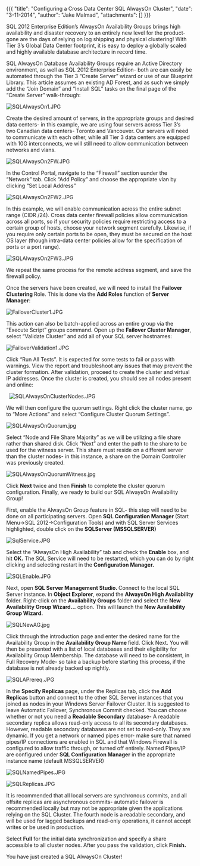 {{{
  "title": "Configuring a Cross Data Center SQL AlwaysOn Cluster",
  "date": "3-11-2014",
  "author": "Jake Malmad",
  "attachments": []
}}}

<p>SQL 2012 Enterprise Edition’s AlwaysOn Availability Groups brings high availability and disaster recovery to an entirely new level for the product- gone are the days of relying on log shipping and physical clustering! With Tier 3’s Global Data Center
  footprint, it is easy to deploy a globally scaled and highly available database architecture in record time.</p>
<p>SQL AlwaysOn Database Availability Groups require an Active Directory environment, as well as SQL 2012 Enterprise Edition- both are can easily be automated through the Tier 3 “Create Server” wizard or use of our Blueprint Library. This article assumes
  an existing AD Forest, and as such we simply add the “Join Domain” and “Install SQL” tasks on the final page of the “Create Server” walk-through:</p>
<p>
  <a><img src="https://t3n.zendesk.com/attachments/token/zvm1xjzopu5ba52/?name=SQLAlwaysOn1.JPG" alt="SQLAlwaysOn1.JPG" />
  </a>
</p>
<p>Create the desired amount of servers, in the appropriate groups and&nbsp;desired data centers- in this&nbsp;example, we are using&nbsp;four servers across&nbsp;Tier 3’s two&nbsp;Canadian data centers- Toronto and Vancouver. Our servers will need to communicate
  with each other, while all Tier 3 data centers are equipped with 10G interconnects, we will still need to allow communication between networks and vlans.</p>
<p>
  <a><img src="https://t3n.zendesk.com/attachments/token/idv8oqdnpiikpir/?name=SQLAlwaysOn2FW.JPG" alt="SQLAlwaysOn2FW.JPG" />
  </a>
</p>
<p>In the Control Portal, navigate to the “Firewall” section uunder the “Network” tab. Click “Add Policy” and choose the appropriate vlan by clicking “Set Local Address”</p>
<p>
  <a><img src="https://t3n.zendesk.com/attachments/token/7hgqwoq0egfmlpl/?name=SQLAlwaysOn2FW2.JPG" alt="SQLAlwaysOn2FW2.JPG" />
  </a>
</p>
<p>In this example, we will enable communication across the entire subnet range (CIDR /24). Cross data center firewall policies allow communication across all ports, so if your security policies require restricting access to a certain group of hosts, choose
  your network segment carefully. Likewise, if you require only certain ports to be open, they must be secured on the host OS layer (though intra-data center policies allow for the specification of ports or a port range).</p>

<p>
  <a><img src="https://t3n.zendesk.com/attachments/token/feqgcmpomihd1yh/?name=SQLAlwaysOn2FW3.JPG" alt="SQLAlwaysOn2FW3.JPG" />
  </a>
</p>
<p>We repeat the same&nbsp;process&nbsp;for the remote address segment, and save the firewall policy.&nbsp;</p>
<p>Once the servers have been created, we will need to install the <strong>Failover Clustering </strong>Role. This is done via the <strong>Add Roles</strong> function of <strong>Server Manager</strong>:</p>
<p>
  <a><img src="https://t3n.zendesk.com/attachments/token/avdhocyhtusvtxk/?name=FailoverCluster1.JPG" alt="FailoverCluster1.JPG" />
  </a>&nbsp;</p>
<p>This action can also be batch-applied across an entire group via the “Execute Script” groups command. Open up the <strong>Failover Cluster Manager</strong>, select “Validate Cluster” and add all of your SQL server hostnames:&nbsp;</p>
<p>
  <a><img src="https://t3n.zendesk.com/attachments/token/anxigxpmphwiwtf/?name=FailoverValidation1.JPG" alt="FailoverValidation1.JPG" />
  </a>
</p>
<p>Click “Run All Tests”. It is expected for some tests to fail or pass with warnings. View the report and troubleshoot any issues that may prevent the cluster formation. After validation,&nbsp;proceed to create the cluster and&nbsp;virtual IP addresses.
  Once the cluster is created, you should see all nodes present and online:</p>

<p>&nbsp;
  <a><img src="https://t3n.zendesk.com/attachments/token/0xkuqiyrow8jyn9/?name=SQLAlwaysOnClusterNodes.JPG" alt="SQLAlwaysOnClusterNodes.JPG" />
  </a>
</p>

<p>We will then configure the quorum settings. Right click the cluster name, go to “More Actions” and select “Configure Cluster Quorum Settings”.</p>
<p>
  <a><img src="https://t3n.zendesk.com/attachments/token/wwi6qxauy3opxga/?name=SQLAlwaysOnQuorum.jpg" alt="SQLAlwaysOnQuorum.jpg" />
  </a>
</p>
<p>Select “Node and File Share&nbsp;Majority” as we will be utilizing a file share rather than shared disk. Click “Next” and&nbsp;enter the path to the&nbsp;share&nbsp;to be used for the witness server.&nbsp;This share must reside on a different server than
  the cluster nodes- in this instance,&nbsp;a share on the Domain Controller was previously created.&nbsp;</p>
<p>
  <a><img src="https://t3n.zendesk.com/attachments/token/6cxhtsalqv0zmnt/?name=SQLAlwaysOnQuorumWitness.jpg" alt="SQLAlwaysOnQuorumWitness.jpg" />
  </a>
</p>
<p>Click <strong>Next</strong> twice and then <strong>Finish</strong> to complete the cluster quorum configuration. Finally, we ready to build our SQL AlwaysOn Availability Group!</p>
<p>First, enable the AlwaysOn Group feature in SQL- this step will need to be done on all participating servers. Open <strong>SQL Configuration Manager&nbsp;</strong>(Start Menu-&gt;SQL 2012-&gt;Configuration Tools)&nbsp;and with SQL Server Services highlighted,
  double click on the <strong>SQLServer (MSSQLSERVER)</strong>
</p>
<p>
  <a><img src="https://t3n.zendesk.com/attachments/token/euqotd8xwhh8bbw/?name=SqlService.JPG" alt="SqlService.JPG" />
  </a>&nbsp;</p>
<p>Select the “AlwaysOn High Availability” tab and check the <strong>Enable</strong> box, and hit <strong>OK.</strong> The SQL Service will need to be restarted, which you can do by right clicking and selecting restart in the <strong>Configuration Manager.</strong>
</p>
<p>
  <a><img src="https://t3n.zendesk.com/attachments/token/oaogckgsmtx81p7/?name=SQLEnable.JPG" alt="SQLEnable.JPG" />
  </a>
</p>
<p>Next, open <strong>SQL Server Management Studio. </strong>Connect to the local SQL Server instance. In <strong>Object Explorer</strong>, expand the <strong>AlwaysOn High Availability</strong> folder. Right-click on the <strong>Availability Groups</strong>  folder and select the <strong>New Availability Group Wizard…</strong> option. This will launch the <strong>New Availability Group Wizard.</strong>
</p>
<p>
  <a><img src="https://t3n.zendesk.com/attachments/token/p9wgvxhjf3ooknv/?name=SQLNewAG.jpg" alt="SQLNewAG.jpg" />
  </a>
</p>
<p>Click through the introduction page and enter the desired name for the Availability Group in the <strong>Availability Group Name </strong>field. Click Next. You will then be presented with a list of local databases and their eligibility for Availability
  Group Membership. The database will need to be consistent, in Full Recovery Mode- so take a backup before starting this process, if the database is not already backed up nightly.</p>
<p>
  <a><img src="https://t3n.zendesk.com/attachments/token/ksdzn5rgxufpqob/?name=SQLAPrereq.JPG" alt="SQLAPrereq.JPG" />
  </a>
</p>
<p>In the <strong>Specify Replicas</strong> page, under the Replicas tab, click the <strong>Add Replicas</strong> button and connect to the other SQL Server instances that you joined as nodes in your Windows Server Failover Cluster. It is suggested to leave
  Automatic Failover, Synchronous Commit checked. You can choose whether or not you need a <strong>Readable Secondary</strong> database- A readable secondary replica allows read-only access to all its secondary databases. However, readable secondary databases
  are not set to read-only. They are dynamic. If you get a network or named pipes error- make sure that named pipes/IP connections are enabled in SQL and that Windows Firewall is configured to allow traffic through, or turned off entirely. Named Pipes/IP
  are configured under <strong>SQL Configuration Manager</strong> in the appropriate instance name (default MSSQLSERVER)</p>
<p>
  <a><img src="https://t3n.zendesk.com/attachments/token/0uqazicr8g8dxfd/?name=SQLNamedPipes.JPG" alt="SQLNamedPipes.JPG" />
  </a>
</p>

<p>
  <a><img src="https://t3n.zendesk.com/attachments/token/abwcduheeerv6rz/?name=SQLReplicas.JPG" alt="SQLReplicas.JPG" />
  </a>
</p>
<p>It is recommended that all local servers are synchronous commits, and all offsite replicas are asynchronous commits- automatic failover is recommended locally but may not be appropriate given the applications relying on the SQL Cluster. The fourth node
  is a readable secondary, and will be used for lagged backups and read-only operations, it cannot accept writes or be used in production.</p>
<p>Select <strong>Full</strong> for the initial data synchronization and specify a share accessible to all cluster nodes. After you pass the validation, click <strong>Finish.</strong>
</p>
<p>You have just created a SQL AlwaysOn Cluster!</p>